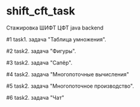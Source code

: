 # shift_cft_task
Стажировка ШИФТ ЦФТ java backend

#1 task1. задача "Таблица умножения".


#2 task2. задача "Фигуры".



#3 task2. задача "Сапёр".


#4 task2. задача "Многопоточные вычисления" 


#5 task2. задача "Многопоточное производство".


#6 task2. задача "Чат"

